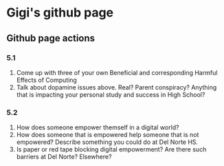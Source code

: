 # Gigi's github page
## Github page actions
### 5.1
1. Come up with three of your own Beneficial and corresponding Harmful Effects of Computing
2. Talk about dopamine issues above. Real? Parent conspiracy? Anything that is impacting your personal study and success in High School?
### 5.2
1. How does someone empower themself in a digital world?
2. How does someone that is empowered help someone that is not empowered? Describe something you could do at Del Norte HS.
3. Is paper or red tape blocking digital empowerment? Are there such barriers at Del Norte? Elsewhere?
